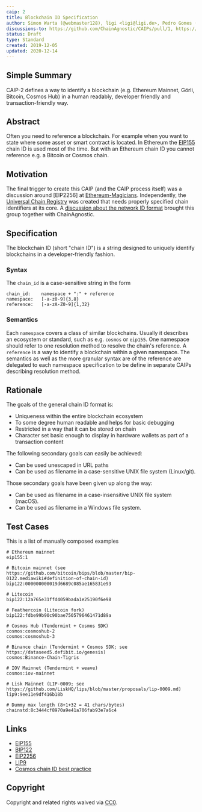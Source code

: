 ```yaml
---
caip: 2
title: Blockchain ID Specification
author: Simon Warta (@webmaster128), ligi <ligi@ligi.de>, Pedro Gomes (@pedrouid), Antoine Herzog (@antoineherzog)
discussions-to: https://github.com/ChainAgnostic/CAIPs/pull/1, https://github.com/UCRegistry/registry/pull/13, https://ethereum-magicians.org/t/caip-2-blockchain-references/3612,
status: Draft
type: Standard
created: 2019-12-05
updated: 2020-12-14
---
```


## Simple Summary

CAIP-2 defines a way to identify a blockchain (e.g. Ethereum Mainnet, Görli, Bitcoin, Cosmos Hub) in a human readably, developer friendly and transaction-friendly way.

## Abstract

Often you need to reference a blockchain. For example when you want to state where some asset or smart contract is located. In Ethereum the [EIP155](https://eips.ethereum.org/EIPS/eip-155) chain ID is used most of the time. But with an Ethereum chain ID you cannot reference e.g. a Bitcoin or Cosmos chain.

## Motivation

The final trigger to create this CAIP (and the CAIP process itself) was a discussion around [EIP2256] at [Ethereum-Magicians](https://ethereum-magicians.org/t/eip-2256-add-wallet-getownedtokens-json-rpc-method/3600/14).
Independently, the [Universal Chain Registry](https://github.com/UCRegistry) was created that needs properly specified chain identifiers at its core. A [discussion about the network ID format](https://github.com/UCRegistry/registry/pull/13) brought this group together with ChainAgnostic.

## Specification

The blockchain ID (short "chain ID") is a string designed to uniquely identify blockchains in a developer-friendly fashion.

### Syntax

The `chain_id` is a case-sensitive string in the form

```
chain_id:    namespace + ":" + reference
namespace:   [-a-z0-9]{3,8}
reference:   [-a-zA-Z0-9]{1,32}
```

### Semantics

Each `namespace` covers a class of similar blockchains. Usually it describes an ecosystem or standard, such as e.g. `cosmos` or `eip155`.
One namespace should refer to one resolution method to resolve the chain's reference. A `reference` is a way to identify a blockchain within a given namespace.
The semantics as well as the more granular syntax are of the reference are delegated to each namespace specification to be define in separate CAIPs describing resolution method.

## Rationale

The goals of the general chain ID format is:

- Uniqueness within the entire blockchain ecosystem
- To some degree human readable and helps for basic debugging
- Restricted in a way that it can be stored on chain
- Character set basic enough to display in hardware wallets as part of a transaction content

The following secondary goals can easily be achieved:

- Can be used unescaped in URL paths
- Can be used as filename in a case-sensitive UNIX file system (Linux/git).

Those secondary goals have been given up along the way:

- Can be used as filename in a case-insensitive UNIX file system (macOS).
- Can be used as filename in a Windows file system.

## Test Cases

This is a list of manually composed examples

```
# Ethereum mainnet
eip155:1

# Bitcoin mainnet (see https://github.com/bitcoin/bips/blob/master/bip-0122.mediawiki#definition-of-chain-id)
bip122:000000000019d6689c085ae165831e93

# Litecoin
bip122:12a765e31ffd4059bada1e25190f6e98

# Feathercoin (Litecoin fork)
bip122:fdbe99b90c90bae7505796461471d89a

# Cosmos Hub (Tendermint + Cosmos SDK)
cosmos:cosmoshub-2
cosmos:cosmoshub-3

# Binance chain (Tendermint + Cosmos SDK; see https://dataseed5.defibit.io/genesis)
cosmos:Binance-Chain-Tigris

# IOV Mainnet (Tendermint + weave)
cosmos:iov-mainnet

# Lisk Mainnet (LIP-0009; see https://github.com/LiskHQ/lips/blob/master/proposals/lip-0009.md)
lip9:9ee11e9df416b18b

# Dummy max length (8+1+32 = 41 chars/bytes)
chainstd:8c3444cf8970a9e41a706fab93e7a6c4
```

## Links

- [EIP155](https://eips.ethereum.org/EIPS/eip-155)
- [BIP122](https://github.com/bitcoin/bips/blob/master/bip-0122.mediawiki)
- [EIP2256](https://eips.ethereum.org/EIPS/eip-2256)
- [LIP9](https://github.com/LiskHQ/lips/blob/master/proposals/lip-0009.md)
- [Cosmos chain ID best practice](https://github.com/cosmos/cosmos-sdk/issues/5363)

## Copyright

Copyright and related rights waived via [CC0](https://creativecommons.org/publicdomain/zero/1.0/).
